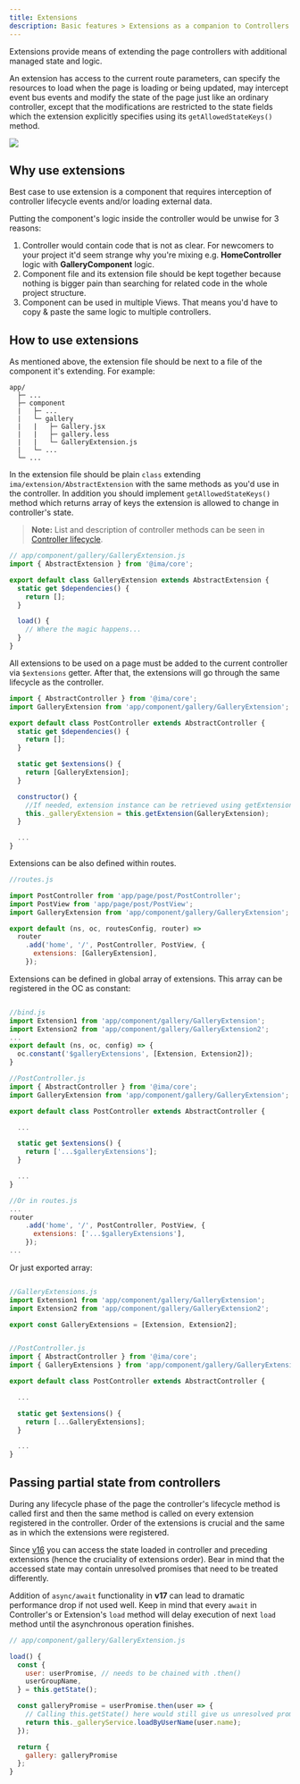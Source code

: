 ```yaml
---
title: Extensions
description: Basic features > Extensions as a companion to Controllers
---
```


Extensions provide means of extending the page controllers with additional
managed state and logic.

An extension has access to the current route
parameters, can specify the resources to load when the page is loading or
being updated, may intercept event bus events and modify the state of the
page just like an ordinary controller, except that the modifications are
restricted to the state fields which the extension explicitly specifies
using its `getAllowedStateKeys()` method.

![](/img/docs/diagram-extensions.png)


## Why use extensions

Best case to use extension is a component that
requires interception of controller lifecycle events and/or loading external
data.

Putting the component's logic inside the controller would be unwise for 3
reasons:

1. Controller would contain code that is not as clear. For newcomers to
your project it'd seem strange why you're mixing e.g. **HomeController**
logic with **GalleryComponent** logic.
2. Component file and its extension file should be kept together because nothing is
bigger pain than searching for related code in the whole project structure.
3. Component can be used in multiple Views. That means you'd have to
copy & paste the same logic to multiple controllers.

## How to use extensions

As mentioned above, the extension file should be next to a file of the component
it's extending. For example:

```
app/
  ├─ ...
  ├─ component
  |   ├─ ...
  |   └─ gallery
  |   |   ├─ Gallery.jsx
  |   |   ├─ gallery.less
  |   |   └─ GalleryExtension.js
  |   └─ ...
  └─ ...
```

In the extension file should be plain `class` extending
`ima/extension/AbstractExtension` with the same methods as you'd use in the controller. In addition you should implement `getAllowedStateKeys()` method which returns array of keys the extension is allowed to change in controller's state.

> **Note:** List and description of controller methods can be seen in [Controller lifecycle](./controller-lifecycle).

```javascript
// app/component/gallery/GalleryExtension.js
import { AbstractExtension } from '@ima/core';

export default class GalleryExtension extends AbstractExtension {
  static get $dependencies() {
    return [];
  }

  load() {
    // Where the magic happens...
  }
}
```

All extensions to be used on a page must be added to the current controller
via `$extensions` getter. After that, the extensions will go
through the same lifecycle as the controller.

```javascript
import { AbstractController } from '@ima/core';
import GalleryExtension from 'app/component/gallery/GalleryExtension';

export default class PostController extends AbstractController {
  static get $dependencies() {
    return [];
  }

  static get $extensions() {
    return [GalleryExtension];
  }

  constructor() {
    //If needed, extension instance can be retrieved using getExtension();
    this._galleryExtension = this.getExtension(GalleryExtension);
  }

  ...
}
```

Extensions can be also defined within routes.

```javascript
//routes.js

import PostController from 'app/page/post/PostController';
import PostView from 'app/page/post/PostView';
import GalleryExtension from 'app/component/gallery/GalleryExtension';

export default (ns, oc, routesConfig, router) =>
  router
    .add('home', '/', PostController, PostView, {
      extensions: [GalleryExtension],
    });

```

Extensions can be defined in global array of extensions.
This array can be registered in the OC as constant:

```javascript

//bind.js
import Extension1 from 'app/component/gallery/GalleryExtension';
import Extension2 from 'app/component/gallery/GalleryExtension2';
...
export default (ns, oc, config) => {
  oc.constant('$galleryExtensions', [Extension, Extension2]);
}

//PostController.js
import { AbstractController } from '@ima/core';
import GalleryExtension from 'app/component/gallery/GalleryExtension';

export default class PostController extends AbstractController {

  ...

  static get $extensions() {
    return ['...$galleryExtensions'];
  }

  ...
}

//Or in routes.js
...
router
    .add('home', '/', PostController, PostView, {
      extensions: ['...$galleryExtensions'],
    });
...
```

Or just exported array:

```javascript

//GalleryExtensions.js
import Extension1 from 'app/component/gallery/GalleryExtension';
import Extension2 from 'app/component/gallery/GalleryExtension2';

export const GalleryExtensions = [Extension, Extension2];


//PostController.js
import { AbstractController } from '@ima/core';
import { GalleryExtensions } from 'app/component/gallery/GalleryExtensions';

export default class PostController extends AbstractController {

  ...

  static get $extensions() {
    return [...GalleryExtensions];
  }

  ...
}
```

## Passing partial state from controllers

During any lifecycle phase of the page the controller's lifecycle method is called first and then the same method is called on every extension registered in the controller. Order of the extensions is crucial and the same as in which the extensions were registered.

Since [v16](https://github.com/seznam/IMA.js-core/releases/tag/0.16.0) you can access the state loaded in controller and preceding extensions (hence the cruciality of extensions order). Bear in mind that the accessed state may contain unresolved promises that need to be treated differently.

Addition of `async/await` functionality in **v17** can lead to dramatic performance drop if not used well. Keep in mind that every `await` in Controller's or Extension's `load` method will delay execution of next `load` method until the asynchronous operation finishes.

```javascript
// app/component/gallery/GalleryExtension.js

load() {
  const {
    user: userPromise, // needs to be chained with .then()
    userGroupName,
  } = this.getState();

  const galleryPromise = userPromise.then(user => {
    // Calling this.getState() here would still give us unresolved promises.
    return this._galleryService.loadByUserName(user.name);
  });

  return {
    gallery: galleryPromise
  };
}
```
